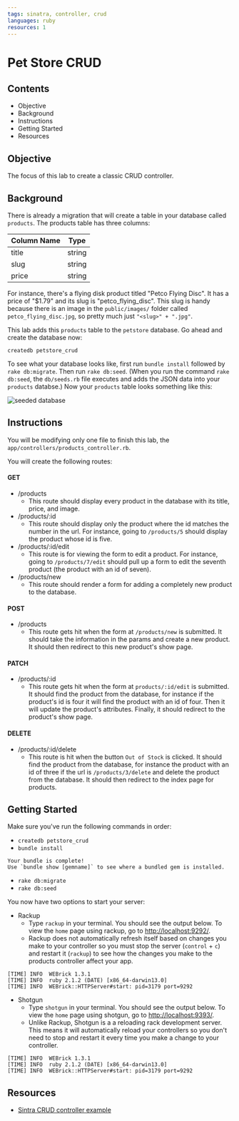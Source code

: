 ```yaml
---
tags: sinatra, controller, crud
languages: ruby
resources: 1
---
```


# Pet Store CRUD

## Contents

* Objective
* Background
* Instructions
* Getting Started
* Resources

## Objective

The focus of this lab to create a classic CRUD controller. 

## Background

There is already a migration that will create a table in your database called `products`.  The products table has three columns:

|Column Name|Type|
|--------|------|
|title|string|
|slug|string|
|price|string|

For instance, there's a flying disk product titled "Petco Flying Disc". It has a price of "$1.79" and its slug is "petco_flying_disc". This slug is handy because there is an image in the `public/images/` folder called `petco_flying_disc.jpg`, so pretty much just `"<slug>" + ".jpg"`.

This lab adds this `products` table to the `petstore` database. Go ahead and create the database now:

```
createdb petstore_crud
```

To see what your database looks like, first run `bundle install` followed by `rake db:migrate`. Then run `rake db:seed`. (When you run the command `rake db:seed`, the `db/seeds.rb` file executes and adds the JSON data into your `products` databse.) Now your `products` table looks something like this:

![seeded database](https://s3-us-west-2.amazonaws.com/web-dev-readme-photos/sinatra/pet-store-database)

## Instructions

You will be modifying only one file to finish this lab, the `app/controllers/products_controller.rb`.

You will create the following routes:

#### GET

* /products
  * This route should display every product in the database with its title, price, and image.
* /products/:id
  * This route should display only the product where the id matches the number in the url. For instance, going to `/products/5` should display the product whose id is five.
* /products/:id/edit
  * This route is for viewing the form to edit a product. For instance, going to `/products/7/edit` should pull up a form to edit the seventh product (the product with an id of seven). 
* /products/new
  * This route should render a form for adding a completely new product to the database.

#### POST

* /products
  * This route gets hit when the form at `/products/new` is submitted. It should take the information in the params and create a new product. It should then redirect to this new product's show page.

#### PATCH

* /products/:id
  * This route gets hit when the form at `products/:id/edit` is submitted. It should find the product from the database, for instance if the product's id is four it will find the product with an id of four. Then it will update the product's attributes. Finally, it should redirect to the product's show page.

#### DELETE

* /products/:id/delete
  * This route is hit when the button `Out of Stock` is clicked. It should find the product from the database, for instance the product with an id of three if the url is `/products/3/delete` and delete the product from the database. It should then redirect to the index page for products.

## Getting Started

Make sure you've run the following commands in order:

* `createdb petstore_crud`
* `bundle install`

```
Your bundle is complete!
Use `bundle show [gemname]` to see where a bundled gem is installed.
```

* `rake db:migrate`
* `rake db:seed`

You now have two options to start your server:

* Rackup
  * Type `rackup` in your terminal. You should see the output below. To view the `home` page using rackup, go to [http://localhost:9292/](http://localhost:9292/).
  * Rackup does not automatically refresh itself based on changes you make to your controller so you must stop the server (`control` + `c`) and restart it (`rackup`) to see how the changes you make to the products controller affect your app.
  
```
[TIME] INFO  WEBrick 1.3.1
[TIME] INFO  ruby 2.1.2 (DATE) [x86_64-darwin13.0]
[TIME] INFO  WEBrick::HTTPServer#start: pid=3179 port=9292
```
* Shotgun
  * Type `shotgun` in your terminal. You should see the output below. To view the `home` page using shotgun, go to [http://localhost:9393/](http://localhost:9393/).
  * Unlike Rackup, Shotgun is a  a reloading rack development server. This means it will automatically reload your controllers so you don't need to stop and restart it every time you make a change to your controller.

```
[TIME] INFO  WEBrick 1.3.1
[TIME] INFO  ruby 2.1.2 (DATE) [x86_64-darwin13.0]
[TIME] INFO  WEBrick::HTTPServer#start: pid=3179 port=9292
```

## Resources

* [Sintra CRUD controller example](https://github.com/ryanbriones/dbc-sinatra-crud-example/blob/master/app/controllers/index.rb)
